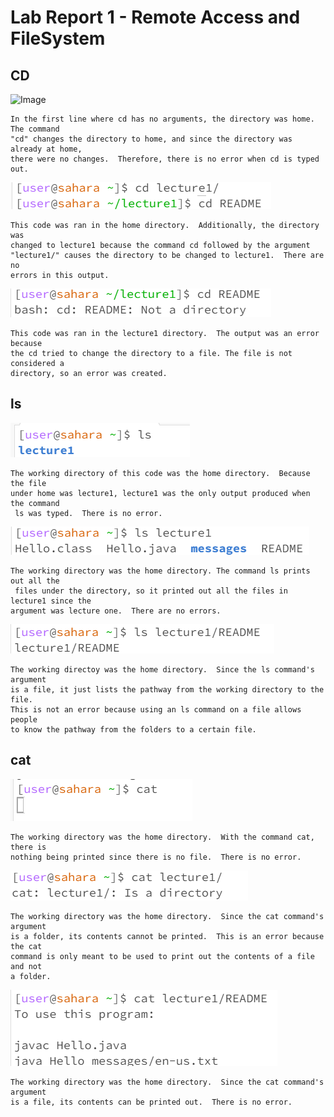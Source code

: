 # Lab Report 1 - Remote Access and FileSystem

## CD
![Image](https://github.com/DatGuy84/cse15l-lab-reports/assets/148490937/38488f72-f65b-4b23-b562-a76835d4dd5a)

```
In the first line where cd has no arguments, the directory was home. The command
"cd" changes the directory to home, and since the directory was already at home,
there were no changes.  Therefore, there is no error when cd is typed out.
```
![Image](https://github.com/DatGuy84/cse15l-lab-reports/blob/main/CD%20Lecture1.png?raw=true)
```
This code was ran in the home directory.  Additionally, the directory was
changed to lecture1 because the command cd followed by the argument
"lecture1/" causes the directory to be changed to lecture1.  There are no
errors in this output.
```
![Image](https://github.com/DatGuy84/cse15l-lab-reports/blob/main/CD%20README.png?raw=true)
```
This code was ran in the lecture1 directory.  The output was an error because
the cd tried to change the directory to a file. The file is not considered a
directory, so an error was created.
```

## ls

![Image](https://github.com/DatGuy84/cse15l-lab-reports/blob/main/ls%20no%20arguments.png?raw=true)

```
The working directory of this code was the home directory.  Because the file
under home was lecture1, lecture1 was the only output produced when the command
 ls was typed.  There is no error.
```

![Image](https://github.com/DatGuy84/cse15l-lab-reports/blob/main/ls%20lecture1.png?raw=true)

```
The working directory was the home directory. The command ls prints out all the
 files under the directory, so it printed out all the files in lecture1 since the
argument was lecture one.  There are no errors.
```

![Image](https://github.com/DatGuy84/cse15l-lab-reports/blob/main/ls%20README.png?raw=true)

```
The working directoy was the home directory.  Since the ls command's argument
is a file, it just lists the pathway from the working directory to the file.
This is not an error because using an ls command on a file allows people
to know the pathway from the folders to a certain file.
```

## cat
![Image](https://github.com/DatGuy84/cse15l-lab-reports/blob/main/Cat%20no%20arguments.png?raw=true)

```
The working directory was the home directory.  With the command cat, there is
nothing being printed since there is no file.  There is no error.
```

![Image](https://github.com/DatGuy84/cse15l-lab-reports/blob/main/cat%20Lecture1.png?raw=true)

```
The working directory was the home directory.  Since the cat command's argument
is a folder, its contents cannot be printed.  This is an error because the cat
command is only meant to be used to print out the contents of a file and not
a folder.
```

![Image](https://github.com/DatGuy84/cse15l-lab-reports/blob/main/cat%20README.png?raw=true)

```
The working directory was the home directory.  Since the cat command's argument
is a file, its contents can be printed out.  There is no error.
```

